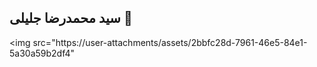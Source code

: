 ## سید محمدرضا جلیلی 👋


<img  src="https://user-attachments/assets/2bbfc28d-7961-46e5-84e1-5a30a59b2df4"
